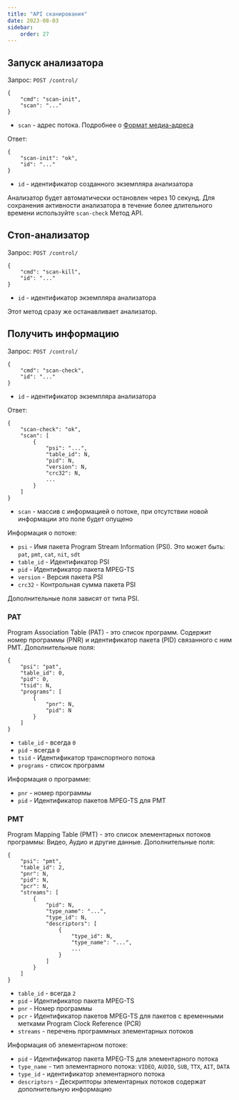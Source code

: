 ```yaml
---
title: "API сканирования"
date: 2023-08-03
sidebar:
    order: 27
---
```


## Запуск анализатора[](/ru/astra/admin-guide/api/scan#start-analyzer)

Запрос: `POST /control/`

```
{
    "cmd": "scan-init",
    "scan": "..."
}
```

- `scan` - адрес потока. Подробнее о [Формат медиа-адреса](/ru/astra/receiving/general/address-format)

Ответ:

```
{
    "scan-init": "ok",
    "id": "..."
}
```

- `id` - идентификатор созданного экземпляра анализатора

Анализатор будет автоматически остановлен через 10 секунд. Для сохранения активности анализатора в течение более длительного времени используйте `scan-check` Метод API.

## Стоп-анализатор[](/ru/astra/admin-guide/api/scan#stop-analyzer)

Запрос: `POST /control/`

```
{
    "cmd": "scan-kill",
    "id": "..."
}
```

- `id` - идентификатор экземпляра анализатора

Этот метод сразу же останавливает анализатор.

## Получить информацию[](/ru/astra/admin-guide/api/scan#get-information)

Запрос: `POST /control/`

```
{
    "cmd": "scan-check",
    "id": "..."
}
```

- `id` - идентификатор экземпляра анализатора

Ответ:

```
{
    "scan-check": "ok",
    "scan": [
        {
            "psi": "...",
            "table_id": N,
            "pid": N,
            "version": N,
            "crc32": N,
            ...
        }
    ]
}
```

- `scan` - массив с информацией о потоке, при отсутствии новой информации это поле будет опущено

Информация о потоке:

- `psi` - Имя пакета Program Stream Information (PSI). Это может быть: `pat`, `pmt`, `cat`, `nit`, `sdt`
- `table_id` - Идентификатор PSI
- `pid` - Идентификатор пакета MPEG-TS
- `version` - Версия пакета PSI
- `crc32` - Контрольная сумма пакета PSI

Дополнительные поля зависят от типа PSI.

### PAT

Program Association Table (PAT) - это список программ. Содержит номер программы (PNR) и идентификатор пакета (PID) связанного с ним PMT. Дополнительные поля:

```
{
    "psi": "pat",
    "table_id": 0,
    "pid": 0,
    "tsid": N,
    "programs": [
        {
            "pnr": N,
            "pid": N
        }
    ]
}
```

- `table_id` - всегда `0`
- `pid` - всегда `0`
- `tsid` - Идентификатор транспортного потока
- `programs` - список программ

Информация о программе:

- `pnr` - номер программы
- `pid` - Идентификатор пакетов MPEG-TS для PMT

### PMT

Program Mapping Table (PMT) - это список элементарных потоков программы: Видео, Аудио и другие данные. Дополнительные поля:

```
{
    "psi": "pmt",
    "table_id": 2,
    "pnr": N,
    "pid": N,
    "pcr": N,
    "streams": [
        {
            "pid": N,
            "type_name": "...",
            "type_id": N,
            "descriptors": [
                {
                    "type_id": N,
                    "type_name": "...",
                    ...
                }
            ]
        }
    ]
}
```

- `table_id` - всегда `2`
- `pid` - Идентификатор пакета MPEG-TS
- `pnr` - Номер программы
- `pcr` - Идентификатор пакетов MPEG-TS для пакетов с временными метками Program Clock Reference (PCR)
- `streams` - перечень программных элементарных потоков

Информация об элементарном потоке:

- `pid` - Идентификатор пакета MPEG-TS для элементарного потока
- `type_name` - тип элементарного потока: `VIDEO`, `AUDIO`, `SUB`, `TTX`, `AIT`, `DATA`
- `type_id` - идентификатор элементарного потока
- `descriptors` - Дескрипторы элементарных потоков содержат дополнительную информацию
